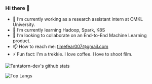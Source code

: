 ### Hi there 👋

<!--
**Tantatorn-dev/Tantatorn-dev** is a ✨ _special_ ✨ repository because its `README.md` (this file) appears on your GitHub profile.

Here are some ideas to get you started:

- 🔭 I’m currently working on ...
- 🌱 I’m currently learning ...
- 👯 I’m looking to collaborate on ...
- 🤔 I’m looking for help with ...
- 💬 Ask me about ...
- 📫 How to reach me: ...
- 😄 Pronouns: ...
- ⚡ Fun fact: ...
-->
- 🔭 I’m currently working as a research assistant intern at CMKL University.
- 🌱 I’m currently learning Hadoop, Spark, K8S
- 👯 I’m looking to collaborate on an End-to-End Machine Learning product.
- 📫 How to reach me: timefear007@gmail.com
- ⚡ Fun fact: I'm a trekkie. I love coffee. I love to shoot film.

![Tantatorn-dev's github stats](https://github-readme-stats.vercel.app/api?username=Tantatorn-dev&count_private=true)

![Top Langs](https://github-readme-stats.vercel.app/api/top-langs/?username=Tantatorn-dev)
